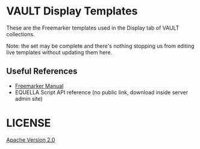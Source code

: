 # VAULT Display Templates

These are the Freemarker templates used in the Display tab of VAULT collections.

Note: the set may be complete and there's nothing stopping us from editing live templates without updating them here.

## Useful References

- [Freemarker Manual](http://freemarker.org/docs/)
- EQUELLA Script API reference (no public link, download inside server admin site)

# LICENSE

[Apache Version 2.0](http://www.apache.org/licenses/LICENSE-2.0)
